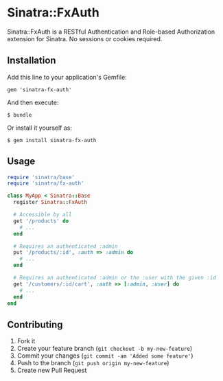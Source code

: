 # Sinatra::FxAuth

Sinatra::FxAuth is a RESTful Authentication and Role-based Authorization extension for Sinatra.
No sessions or cookies required.


## Installation

Add this line to your application's Gemfile:

    gem 'sinatra-fx-auth'


And then execute:

    $ bundle


Or install it yourself as:

    $ gem install sinatra-fx-auth


## Usage
``` ruby
require 'sinatra/base'
require 'sinatra/fx-auth'

class MyApp < Sinatra::Base
  register Sinatra::FxAuth

  # Accessible by all
  get '/products' do
    # ...
  end

  # Requires an authenticated :admin
  put '/products/:id', :auth => :admin do
    # ...
  end

  # Requires an authenticated :admin or the :user with the given :id
  get '/customers/:id/cart', :auth => [:admin, :user] do
    # ...
  end
end
```


## Contributing

1. Fork it
2. Create your feature branch (`git checkout -b my-new-feature`)
3. Commit your changes (`git commit -am 'Added some feature'`)
4. Push to the branch (`git push origin my-new-feature`)
5. Create new Pull Request